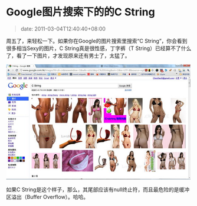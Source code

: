 # Google图片搜索下的的C String
>date: 2011-03-04T12:40:40+08:00


周五了，来轻松一下。如果你在Google的图片搜索里搜索“C String”，你会看到很多相当Sexy的图片，C String真是很性感，丁字裤（T String）已经算不了什么了，看了一下图片，才发现原来还有男士了，太猛了。


[![](/assets/images/C_String.jpg "Google图片搜索的C String")](https://www.google.com.hk/images?hl=zh-cn&newwindow=1&safe=strict&q=C%20String&um=1&ie=UTF-8&source=og&sa=N&tab=wi&biw=1280&bih=677)


如果C String是这个样子，那么，其尾部应该有null终止符，而且最危险的是缓冲区溢出（Buffer Overflow）。哈哈。


